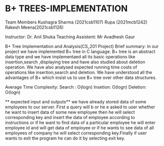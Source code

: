 # B+ TREES-IMPLEMENTATION
Team Members
Kushagra Sharma (2021csb1107)
Rupa (2021mcb1242)
Rakesh Meena(2021csb1126)


Instructor: Dr. Anil Shuka
Teaching Assistent: Mr Avadhesh Gaur

B+ Tree Implementation and Analysis(CS_201 Project)
Brief summary:
In our project we have implemented B+ tree in C language. B+ tree is an abstract data type and we have implementaed all its basic
operations like insertion,search ,displaying tree and have also studied about deletion operation. We have also analysed expected 
running time costs of operations like insertion,search and deletion. We have understood all the advantages of B+ which insist us
to use B+ tree over other data structures.

Average Time Complexity:
Search : O(logn)
Insetion: O(logn)
Deletion: O(logn)

** expected input and outputs**
we have already stored data of some employees to our server. First a query will b or he e asked to user whether he want to insert data of some new employee then he will
select corresponding key and insert the data of employee according to instructions or if he want to find data of a particular employee he will enter employee id and will get data of employee or if he wants to see data of all employees of company he will select corresponding key.Finally if user wants to exit the program he can do it by selecting exit key.
